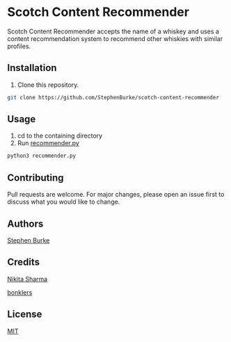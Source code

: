 # Scotch Content Recommender

Scotch Content Recommender accepts the name of a whiskey and uses a content recommendation system to recommend other whiskies with similar profiles.

## Installation

1. Clone this repository.

```bash
git clone https://github.com/StephenBurke/scotch-content-recommender
```

## Usage

1. cd to the containing directory
2. Run [recommender.py](https://github.com/StephenBurke/scotch-content-recommender/blob/main/recommender.py)

```bash
python3 recommender.py
```

## Contributing

Pull requests are welcome. For major changes, please open an issue first to discuss what you would like to change.

## Authors

[Stephen Burke](https://github.com/StephenBurke)

## Credits

[Nikita Sharma](https://github.com/nikitaa30/Content-based-Recommender-System "Recommendation System")

[bonklers](https://github.com/PySimpleGUI/PySimpleGUI/issues/820 "Auto-Complete Search")

## License

[MIT](https://github.com/StephenBurke/scotch-content-recommender/blob/main/LICENSE)
